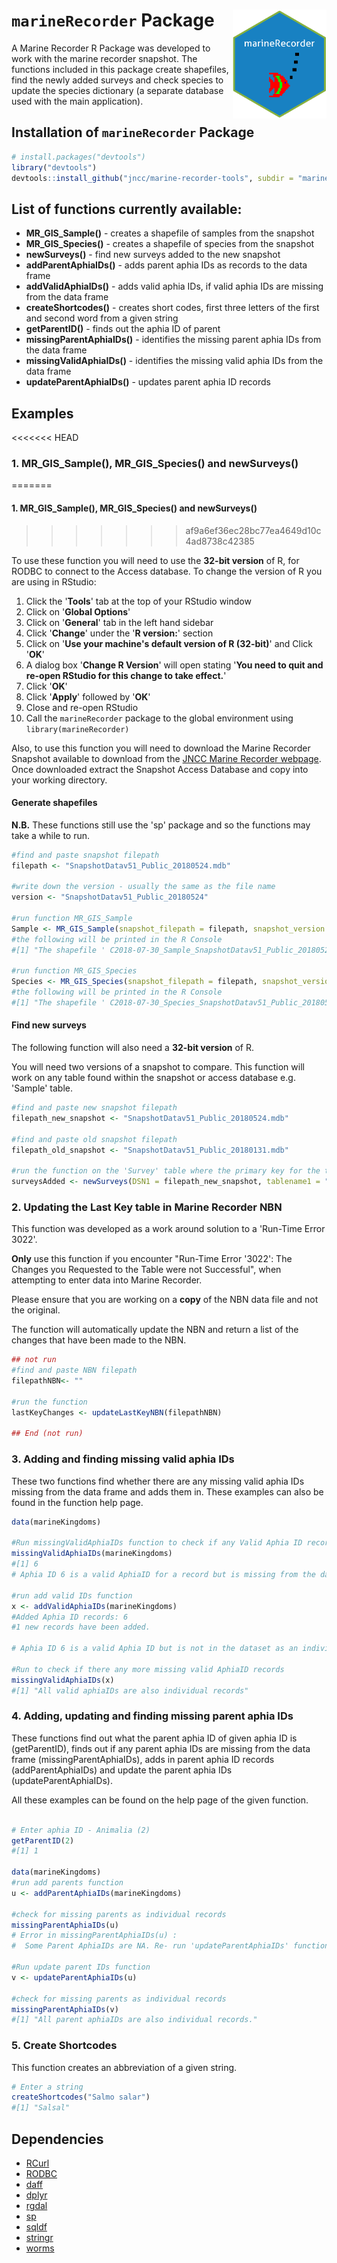 
`marineRecorder` Package <img src="man/figures/logo.png" align="right" width="150" />
=====================================================================================

A Marine Recorder R Package was developed to work with the marine recorder snapshot. The functions included in this package create shapefiles, find the newly added surveys and check species to update the species dictionary (a separate database used with the main application).

Installation of `marineRecorder` Package
----------------------------------------

``` r
# install.packages("devtools")
library("devtools")
devtools::install_github("jncc/marine-recorder-tools", subdir = "marineRecorder", build_vignettes = TRUE, force = TRUE)
```

List of functions currently available:
--------------------------------------

-   **MR\_GIS\_Sample()** - creates a shapefile of samples from the snapshot
-   **MR\_GIS\_Species()** - creates a shapefile of species from the snapshot
-   **newSurveys()** - find new surveys added to the new snapshot
-   **addParentAphiaIDs()** - adds parent aphia IDs as records to the data frame
-   **addValidAphiaIDs()** - adds valid aphia IDs, if valid aphia IDs are missing from the data frame
-   **createShortcodes()** - creates short codes, first three letters of the first and second word from a given string
-   **getParentID()** - finds out the aphia ID of parent
-   **missingParentAphiaIDs()** - identifies the missing parent aphia IDs from the data frame
-   **missingValidAphiaIDs()** - identifies the missing valid aphia IDs from the data frame
-   **updateParentAphiaIDs()** - updates parent aphia ID records

Examples
--------

<<<<<<< HEAD
### 1. MR\_GIS\_Sample(), MR\_GIS\_Species() and newSurveys()
=======
#### 1. MR\_GIS\_Sample(), MR\_GIS\_Species() and newSurveys()
>>>>>>> af9a6ef36ec28bc77ea4649d10c4ad8738c42385

To use these function you will need to use the **32-bit version** of R, for RODBC to connect to the Access database. To change the version of R you are using in RStudio:

1.  Click the '**Tools**' tab at the top of your RStudio window
2.  Click on '**Global Options**'
3.  Click on '**General**' tab in the left hand sidebar
4.  Click '**Change**' under the '**R version:**' section
5.  Click on '**Use your machine's default version of R (32-bit)**' and Click '**OK**'
6.  A dialog box '**Change R Version**' will open stating '**You need to quit and re-open RStudio for this change to take effect.**'
7.  Click '**OK**'
8.  Click '**Apply**' followed by '**OK**'
9.  Close and re-open RStudio
10. Call the `marineRecorder` package to the global environment using `library(marineRecorder)`

Also, to use this function you will need to download the Marine Recorder Snapshot available to download from the [JNCC Marine Recorder webpage](http://jncc.defra.gov.uk/page-1599). Once downloaded extract the Snapshot Access Database and copy into your working directory.

#### Generate shapefiles

**N.B.** These functions still use the 'sp' package and so the functions may take a while to run.

``` r
#find and paste snapshot filepath 
filepath <- "SnapshotDatav51_Public_20180524.mdb"

#write down the version - usually the same as the file name
version <- "SnapshotDatav51_Public_20180524"

#run function MR_GIS_Sample
Sample <- MR_GIS_Sample(snapshot_filepath = filepath, snapshot_version = version)
#the following will be printed in the R Console 
#[1] "The shapefile ' C2018-07-30_Sample_SnapshotDatav51_Public_20180524 ' 'has been saved to your working directory."

#run function MR_GIS_Species
Species <- MR_GIS_Species(snapshot_filepath = filepath, snapshot_version = version)
#the following will be printed in the R Console 
#[1] "The shapefile ' C2018-07-30_Species_SnapshotDatav51_Public_20180524 ' 'has been saved to your working directory."
```

#### Find new surveys

The following function will also need a **32-bit version** of R.

You will need two versions of a snapshot to compare. This function will work on any table found within the snapshot or access database e.g. 'Sample' table.

``` r
#find and paste new snapshot filepath 
filepath_new_snapshot <- "SnapshotDatav51_Public_20180524.mdb"

#find and paste old snapshot filepath 
filepath_old_snapshot <- "SnapshotDatav51_Public_20180131.mdb"

#run the function on the 'Survey' table where the primary key for the table is survey key
surveysAdded <- newSurveys(DSN1 = filepath_new_snapshot, tablename1 = "Survey", DSN2 = filepath_old_snapshot, tablename2 = "Survey", primaryKey = "Survey_Key" )
```

### 2. Updating the Last Key table in Marine Recorder NBN

This function was developed as a work around solution to a 'Run-Time Error 3022'.

**Only** use this function if you encounter "Run-Time Error '3022': The Changes you Requested to the Table were not Successful", when attempting to enter data into Marine Recorder.

Please ensure that you are working on a **copy** of the NBN data file and not the original.

The function will automatically update the NBN and return a list of the changes that have been made to the NBN.

``` r
## not run
#find and paste NBN filepath
filepathNBN<- ""

#run the function
lastKeyChanges <- updateLastKeyNBN(filepathNBN)

## End (not run)
```

### 3. Adding and finding missing valid aphia IDs

These two functions find whether there are any missing valid aphia IDs missing from the data frame and adds them in. These examples can also be found in the function help page.

``` r
data(marineKingdoms)

#Run missingValidAphiaIDs function to check if any Valid Aphia ID records are missing from the dataset.
missingValidAphiaIDs(marineKingdoms)
#[1] 6
# Aphia ID 6 is a valid AphiaID for a record but is missing from the dataset. Use 'addValidAphiaIDs' function to enter this record.

#run add valid IDs function
x <- addValidAphiaIDs(marineKingdoms)
#Added Aphia ID records: 6
#1 new records have been added.

# Aphia ID 6 is a valid Aphia ID but is not in the dataset as an individual record.

#Run to check if there any more missing valid AphiaID records
missingValidAphiaIDs(x)
#[1] "All valid aphiaIDs are also individual records"
```

### 4. Adding, updating and finding missing parent aphia IDs

These functions find out what the parent aphia ID of given aphia ID is (getParentID), finds out if any parent aphia IDs are missing from the data frame (missingParentAphiaIDs), adds in parent aphia ID records (addParentAphiaIDs) and update the parent aphia IDs (updateParentAphiaIDs).

All these examples can be found on the help page of the given function.

``` r

# Enter aphia ID - Animalia (2)
getParentID(2)
#[1] 1

data(marineKingdoms)
#run add parents function
u <- addParentAphiaIDs(marineKingdoms)

#check for missing parents as individual records
missingParentAphiaIDs(u)
# Error in missingParentAphiaIDs(u) :
#  Some Parent AphiaIDs are NA. Re- run 'updateParentAphiaIDs' function.

#Run update parent IDs function
v <- updateParentAphiaIDs(u)

#check for missing parents as individual records
missingParentAphiaIDs(v)
#[1] "All parent aphiaIDs are also individual records."
```

### 5. Create Shortcodes

This function creates an abbreviation of a given string.

``` r
# Enter a string
createShortcodes("Salmo salar")
#[1] "Salsal"
```

Dependencies
------------

-   [RCurl](https://cran.r-project.org/web/packages/RCurl/index.html)
-   [RODBC](https://cran.r-project.org/web/packages/RODBC/index.html)
-   [daff](https://cran.r-project.org/web/packages/daff/index.html)
-   [dplyr](https://cran.r-project.org/web/packages/dplyr/index.html)
-   [rgdal](https://cran.r-project.org/web/packages/rgdal/index.html)
-   [sp](https://cran.r-project.org/web/packages/sp/index.html)
-   [sqldf](https://cran.r-project.org/web/packages/sqldf/index.html)
-   [stringr](https://cran.r-project.org/web/packages/stringr/index.html)
-   [worms](https://cran.r-project.org/web/packages/worms/index.html)
